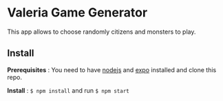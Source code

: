 # Valeria Game Generator
This app allows to choose randomly citizens and monsters to play.

## Install 
**Prerequisites** : You need to have [nodejs](https://nodejs.org/en/) and [expo](https://expo.io/) installed and clone this repo.

**Install** : `$ npm install` and run `$ npm start `
